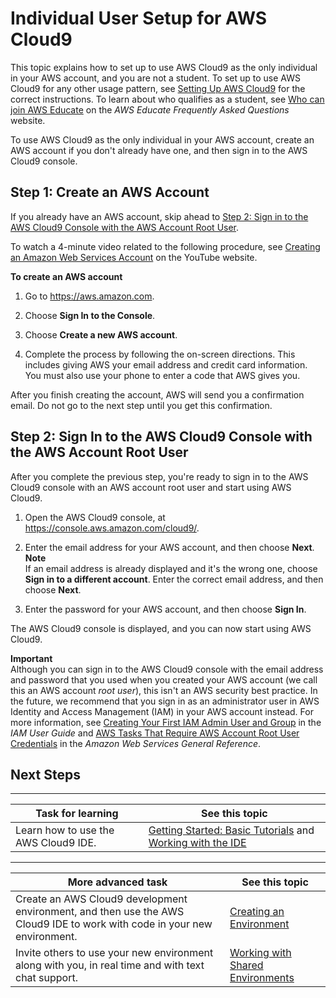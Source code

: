 # Individual User Setup for AWS Cloud9<a name="setup-express"></a>

This topic explains how to set up to use AWS Cloud9 as the only individual in your AWS account, and you are not a student\. To set up to use AWS Cloud9 for any other usage pattern, see [Setting Up AWS Cloud9](setting-up.md) for the correct instructions\. To learn about who qualifies as a student, see [Who can join AWS Educate](https://www.awseducate.com/faqs#fa0Po00000043dVcEAI) on the *AWS Educate Frequently Asked Questions* website\.

To use AWS Cloud9 as the only individual in your AWS account, create an AWS account if you don't already have one, and then sign in to the AWS Cloud9 console\.

## Step 1: Create an AWS Account<a name="setup-express-create-account"></a>

If you already have an AWS account, skip ahead to [Step 2: Sign in to the AWS Cloud9 Console with the AWS Account Root User](#setup-express-sign-in-ide)\.

To watch a 4\-minute video related to the following procedure, see [Creating an Amazon Web Services Account](https://www.youtube.com/watch?v=WviHsoz8yHk) on the YouTube website\.

**To create an AWS account**

1. Go to [https://aws\.amazon\.com](https://aws.amazon.com)\.

1. Choose **Sign In to the Console**\.

1. Choose **Create a new AWS account**\.

1. Complete the process by following the on\-screen directions\. This includes giving AWS your email address and credit card information\. You must also use your phone to enter a code that AWS gives you\.

After you finish creating the account, AWS will send you a confirmation email\. Do not go to the next step until you get this confirmation\.

## Step 2: Sign In to the AWS Cloud9 Console with the AWS Account Root User<a name="setup-express-sign-in-ide"></a>

After you complete the previous step, you're ready to sign in to the AWS Cloud9 console with an AWS account root user and start using AWS Cloud9\.

1. Open the AWS Cloud9 console, at [https://console\.aws\.amazon\.com/cloud9/](https://console.aws.amazon.com/cloud9/)\.

1. Enter the email address for your AWS account, and then choose **Next**\.
**Note**  
If an email address is already displayed and it's the wrong one, choose **Sign in to a different account**\. Enter the correct email address, and then choose **Next**\.

1. Enter the password for your AWS account, and then choose **Sign In**\.

The AWS Cloud9 console is displayed, and you can now start using AWS Cloud9\.

**Important**  
Although you can sign in to the AWS Cloud9 console with the email address and password that you used when you created your AWS account \(we call this an AWS account *root user*\), this isn't an AWS security best practice\. In the future, we recommend that you sign in as an administrator user in AWS Identity and Access Management \(IAM\) in your AWS account instead\. For more information, see [Creating Your First IAM Admin User and Group](https://docs.aws.amazon.com/IAM/latest/UserGuide/getting-started_create-admin-group.html) in the *IAM User Guide* and [AWS Tasks That Require AWS Account Root User Credentials](https://docs.aws.amazon.com/general/latest/gr/aws_tasks-that-require-root.html) in the *Amazon Web Services General Reference*\.

## Next Steps<a name="setup-express-next-steps"></a>


****  

|  **Task for learning**  |  **See this topic**  | 
| --- | --- | 
|  Learn how to use the AWS Cloud9 IDE\.  |   [Getting Started: Basic Tutorials](tutorials-basic.md) and [Working with the IDE](ide.md)   | 


****  

|  **More advanced task**  |  **See this topic**  | 
| --- | --- | 
|  Create an AWS Cloud9 development environment, and then use the AWS Cloud9 IDE to work with code in your new environment\.  |   [Creating an Environment](create-environment.md)   | 
|  Invite others to use your new environment along with you, in real time and with text chat support\.  |   [Working with Shared Environments](share-environment.md)   | 